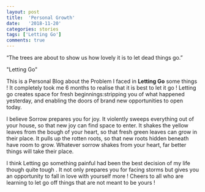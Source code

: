 ```yaml
---
layout: post
title:  'Personal Growth'
date:   '2018-11-20'
categories: stories
tags: ['Letting Go']
comments: true
---
```


“The trees are about to show us how lovely it is to let dead things go.”

<div class="image">
    <a href="/public/img/let-it-go-1024x1024.jpg">
    </a>
   <div class="image-caption">
        "Letting Go" 
    </div>
</div>


This is a Personal Blog about the Problem I faced in <strong>Letting Go</strong> some things ! It completely took me 6 months to 
realise that it is best to let it go ! Letting go creates space for fresh beginnings:stripping you of what happened yesterday, 
and enabling the doors of brand new opportunities to open today.

I believe Sorrow prepares you for joy. It violently sweeps everything out of your house, so that new joy can find space to enter. 
It shakes the yellow leaves from the bough of your heart, so that fresh green leaves can grow in their place. It pulls up 
the rotten roots, so that new roots hidden beneath have room to grow. Whatever sorrow shakes from your heart, far better
things will take their place.

I think Letting go something painful had been the best decision of my life though quite tough . It not only prepares you for 
facing storms but gives you an opportunity to fall in love with yourself more ! Cheers to all who are learning to let go off things
that are not meant to be yours ! 
